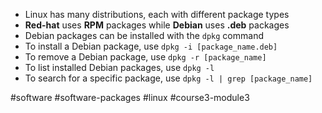 -   Linux has many distributions, each with different package types
-   **Red-hat** uses **RPM** packages while **Debian** uses **.deb** packages
-   Debian packages can be installed with the `dpkg` command
-   To install a Debian package, use `dpkg -i [package_name.deb]`
-   To remove a Debian package, use `dpkg -r [package_name]`
-   To list installed Debian packages, use `dpkg -l`
-   To search for a specific package, use `dpkg -l | grep [package_name]`

#software #software-packages #linux #course3-module3